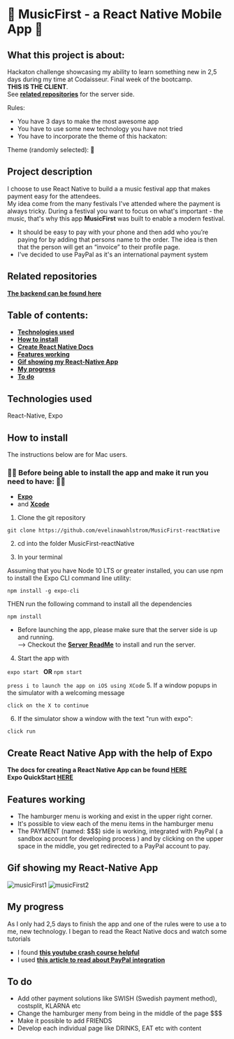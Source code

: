  #  :iphone: MusicFirst - a React Native Mobile App :iphone:
 
## What this project is about:

Hackaton challenge showcasing my ability to learn something new in 2,5 days during my time at Codaisseur. Final week of the bootcamp. 
<br/> **THIS IS THE CLIENT**. 
<br/> See **[related repositories](#related-repositories)** for the server side.

Rules: 
- You have 3 days to make the most awesome app
- You have to use some new technology you have not tried
- You have to incorporate the theme of this hackaton: 

Theme (randomly selected): :money_with_wings:

## Project description

I choose to use React Native to build a a music festival app that makes payment easy for the attendees.
<br/> My idea come from the many festivals I've attended where the payment is always tricky. During a festival you want to focus on what's important - the music, that's why this app **MusicFirst** was built to enable a modern festival. 

- It should be easy to pay with your phone and then add who you’re paying for by adding that persons name to the order. The idea is then that the person will get an “invoice” to their profile page. 
- I've decided to use PayPal as it's an international payment system

## Related repositories

**[The backend can be found here](https://github.com/evelinawahlstrom/MusicFirst-nodejs)**

## Table of contents:
- **[Technologies used](#technologies-used)**
- **[How to install](#how-to-install)**
- **[Create React Native Docs](#create-react-native)**
- **[Features working](#features-working)**
- **[Gif showing my React-Native App](#gif-showing-my-react-native-app)**
- **[My progress](#my-progress)**
- **[To do](#to-do)**

## Technologies used
React-Native, Expo

## How to install

The instructions below are for Mac users.

### :woman_technologist: Before being able to install the app and make it run you need to have: :woman_technologist:
- **[Expo](https://expo.io/learn)**
- and **[Xcode](https://apps.apple.com/se/app/xcode/id497799835?l=en&mt=12)**

1. Clone the git repository

``` git clone https://github.com/evelinawahlstrom/MusicFirst-reactNative ```

2. cd into the folder MusicFirst-reactNative

3. In your terminal 

Assuming that you have Node 10 LTS or greater installed, you can use npm to install the Expo CLI command line utility:
```
npm install -g expo-cli
```
THEN run the following command to install all the dependencies

```
npm install
```

- Before launching the app, please make sure that the server side is up and running.
  <br/> --> Checkout the **[Server ReadMe](https://github.com/evelinawahlstrom/MusicFirst-nodejs)** to install and run the server.

4. Start the app with

```expo start ``` **OR** ```npm start ```

 ```press i to launch the app on iOS using XCode```
5. If a window popups in the simulator with a welcoming message 

``click on the X to continue``
 
6. If the simulator show a window with the text "run with expo":
 
 ```click run```

## Create React Native App with the help of Expo

**The docs for creating a React Native App can be found [HERE](https://facebook.github.io/react-native/docs/getting-started)**
<br/>
**Expo QuickStart [HERE](https://docs.expo.io/versions/latest/)**

## Features working 
- The hamburger menu is working and exist in the upper right corner. 
- It's possible to view each of the menu items in the hamburger menu
- The PAYMENT (named: $$$) side is working, integrated with PayPal ( a sandbox account for developing process ) and by clicking on the upper space in the middle, you get redirected to a PayPal account to pay.

## Gif showing my React-Native App
![musicFirst1](https://user-images.githubusercontent.com/54844766/70535673-bfae4880-1b5d-11ea-907d-86f623f496be.gif)
![musicFirst2](https://user-images.githubusercontent.com/54844766/70535787-eff5e700-1b5d-11ea-8b4b-ccc2b295b1a6.gif)

## My progress
As I only had 2,5 days to finish the app and one of the rules were to use a to me, new technology. I began to read the React Native docs and watch some tutorials <br/>
- I found **[this youtube crash course helpful](https://www.youtube.com/watch?v=qSRrxpdMpVc)**
- I used **[this article to read about PayPal integration](https://medium.com/@adityasingh_32512/integrating-paypal-in-your-react-native-app-4dcf89e11dd)**

## To do
- Add other payment solutions like SWISH (Swedish payment method), costsplit, KLARNA etc
- Change the hamburger meny from being in the middle of the page $$$
- Make it possible to add FRIENDS
- Develop each individual page like DRINKS, EAT etc with content

